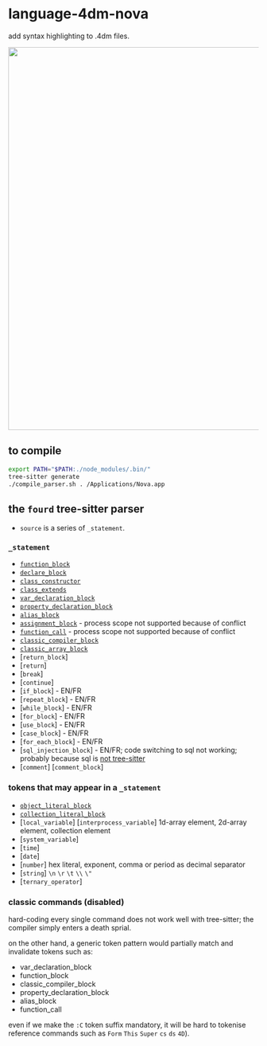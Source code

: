 # language-4dm-nova
add syntax highlighting to .4dm files.

<img width="769" alt="" src="https://github.com/miyako/language-4dm-nova/assets/1725068/8bce5422-58de-4631-8f32-13ca54303f2a">

## to compile

```sh
export PATH="$PATH:./node_modules/.bin/"
tree-sitter generate
./compile_parser.sh . /Applications/Nova.app
```

## the `fourd` tree-sitter parser

* `source` is a series of `_statement`.

### `_statement`

* [`function_block`](https://github.com/miyako/language-4dm-nova/blob/main/corpus/1.%20function_block.txt)
* [`declare_block`](https://github.com/miyako/language-4dm-nova/blob/main/corpus/2.%20declare_block.txt)
* [`class_constructor`](https://github.com/miyako/language-4dm-nova/blob/main/corpus/3.%20class_constructor.txt)
* [`class_extends`](https://github.com/miyako/language-4dm-nova/blob/main/corpus/4.%20class_extends.txt)
* [`var_declaration_block`](https://github.com/miyako/language-4dm-nova/blob/main/corpus/5.%20var_declaration_block.txt) 
* [`property_declaration_block`](https://github.com/miyako/language-4dm-nova/blob/main/corpus/6.%20property_declaration_block.txt) 
* [`alias_block`](https://github.com/miyako/language-4dm-nova/blob/main/corpus/7.%20alias_block.txt)  
* [`assignment_block`](https://github.com/miyako/language-4dm-nova/blob/main/corpus/8.%20assignment_block.txt) - process scope not supported because of conflict
* [`function_call`](https://github.com/miyako/language-4dm-nova/blob/main/corpus/9.%20function_call.txt) - process scope not supported because of conflict
* [`classic_compiler_block`](https://github.com/miyako/language-4dm-nova/blob/main/corpus/10.%20classic_compiler_block.txt)
* [`classic_array_block`](https://github.com/miyako/language-4dm-nova/blob/main/corpus/11.%20classic_array_block.txt)
* [`return_block`]
* [`return`]
* [`break`]
* [`continue`]
* [`if_block`] - EN/FR
* [`repeat_block`] - EN/FR
* [`while_block`] - EN/FR
* [`for_block`] - EN/FR
* [`use_block`] - EN/FR
* [`case_block`] - EN/FR
* [`for_each_block`] - EN/FR
* [`sql_injection_block`]  - EN/FR; code switching to sql not working; probably because sql is [not tree-sitter](https://docs.nova.app/syntax-reference/syntaxes/#injections)
* [`comment`] [`comment_block`]

### tokens that may appear in a `_statement`

* [`object_literal_block`](https://github.com/miyako/language-4dm-nova/blob/main/corpus/13.%20object_literal_block.txt)
* [`collection_literal_block`](https://github.com/miyako/language-4dm-nova/blob/main/corpus/14.%20collection_literal_block.txt)
* [`local_variable`] [`interprocess_variable`] 1d-array element, 2d-array element, collection element
* [`system_variable`]
* [`time`] 
* [`date`] 
* [`number`] hex literal, exponent, comma or period as decimal separator
* [`string`] `\n` `\r` `\t` `\\` `\"`
* [`ternary_operator`]

### classic commands (disabled)

hard-coding every single command does not work well with tree-sitter; the compiler simply enters a death sprial. 

on the other hand, a generic token pattern would partially match and invalidate tokens such as:

* var_declaration_block
* function_block
* classic_compiler_block
* property_declaration_block
* alias_block
* function_call

even if we make the `:C` token suffix mandatory, it will be hard to tokenise reference commands such as `Form` `This` `Super` `cs` `ds` `4D`).

